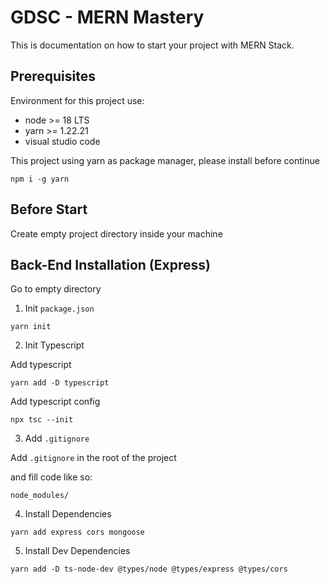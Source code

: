 # GDSC - MERN Mastery

This is documentation on how to start your project with MERN Stack.

## Prerequisites

Environment for this project use:

- node >= 18 LTS
- yarn >= 1.22.21
- visual studio code

This project using yarn as package manager, please install before continue

```shell
npm i -g yarn
```

## Before Start

Create empty project directory inside your machine

## Back-End Installation (Express)

Go to empty directory

1. Init `package.json`

```shell
yarn init
```

2. Init Typescript

Add typescript

```shell
yarn add -D typescript
```

Add typescript config

```shell
npx tsc --init
```

3. Add `.gitignore`

Add `.gitignore` in the root of the project

and fill code like so:

```.gitignore
node_modules/
```

4. Install Dependencies

```shell
yarn add express cors mongoose
```

5. Install Dev Dependencies

```shell
yarn add -D ts-node-dev @types/node @types/express @types/cors
```
